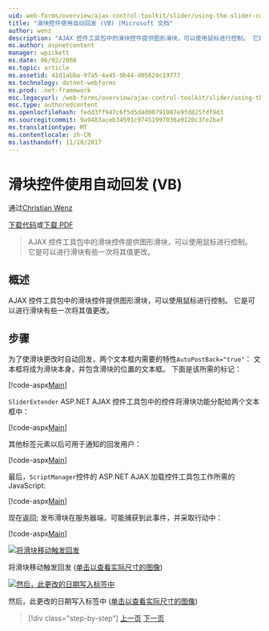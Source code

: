 ```yaml
---
uid: web-forms/overview/ajax-control-toolkit/slider/using-the-slider-control-with-auto-postback-vb
title: "滑块控件使用自动回发 (VB) |Microsoft 文档"
author: wenz
description: "AJAX 控件工具包中的滑块控件提供图形滑块，可以使用鼠标进行控制。 它是可以进行滑块自动过帐..."
ms.author: aspnetcontent
manager: wpickett
ms.date: 06/02/2008
ms.topic: article
ms.assetid: 41d1abba-97a5-4a45-9b44-d05624c19777
ms.technology: dotnet-webforms
ms.prod: .net-framework
msc.legacyurl: /web-forms/overview/ajax-control-toolkit/slider/using-the-slider-control-with-auto-postback-vb
msc.type: authoredcontent
ms.openlocfilehash: fedd3ff947c6f5d5d4d00791087e9fd825fdf9d3
ms.sourcegitcommit: 9a9483aceb34591c97451997036a9120c3fe2baf
ms.translationtype: MT
ms.contentlocale: zh-CN
ms.lasthandoff: 11/10/2017
---
```

<a name="using-the-slider-control-with-auto-postback-vb"></a>滑块控件使用自动回发 (VB)
====================
通过[Christian Wenz](https://github.com/wenz)

[下载代码](http://download.microsoft.com/download/9/3/f/93f8daea-bebd-4821-833b-95205389c7d0/Slider1.vb.zip)或[下载 PDF](http://download.microsoft.com/download/b/6/a/b6ae89ee-df69-4c87-9bfb-ad1eb2b23373/slider1VB.pdf)

> AJAX 控件工具包中的滑块控件提供图形滑块，可以使用鼠标进行控制。 它是可以进行滑块有些一次将其值更改。


## <a name="overview"></a>概述

AJAX 控件工具包中的滑块控件提供图形滑块，可以使用鼠标进行控制。 它是可以进行滑块有些一次将其值更改。

## <a name="steps"></a>步骤

为了使滑块更改时自动回发，两个文本框内需要的特性`AutoPostBack="true"`： 文本框将成为滑块本身，并包含滑块的位置的文本框。 下面是该所需的标记：

[!code-aspx[Main](using-the-slider-control-with-auto-postback-vb/samples/sample1.aspx)]

`SliderExtender` ASP.NET AJAX 控件工具包中的控件将滑块功能分配给两个文本框中：

[!code-aspx[Main](using-the-slider-control-with-auto-postback-vb/samples/sample2.aspx)]

其他标签元素以后可用于通知的回发用户：

[!code-aspx[Main](using-the-slider-control-with-auto-postback-vb/samples/sample3.aspx)]

最后，`ScriptManager`控件的 ASP.NET AJAX 加载控件工具包工作所需的 JavaScript:

[!code-aspx[Main](using-the-slider-control-with-auto-postback-vb/samples/sample4.aspx)]

现在返回; 发布滑块在服务器端，可能捕获到此事件，并采取行动中：

[!code-aspx[Main](using-the-slider-control-with-auto-postback-vb/samples/sample5.aspx)]


[![将滑块移动触发回发](using-the-slider-control-with-auto-postback-vb/_static/image2.png)](using-the-slider-control-with-auto-postback-vb/_static/image1.png)

将滑块移动触发回发 ([单击以查看实际尺寸的图像](using-the-slider-control-with-auto-postback-vb/_static/image3.png))


[![然后，此更改的日期写入标签中](using-the-slider-control-with-auto-postback-vb/_static/image5.png)](using-the-slider-control-with-auto-postback-vb/_static/image4.png)

然后，此更改的日期写入标签中 ([单击以查看实际尺寸的图像](using-the-slider-control-with-auto-postback-vb/_static/image6.png))

>[!div class="step-by-step"]
[上一页](databinding-the-slider-control-cs.md)
[下一页](databinding-the-slider-control-vb.md)
